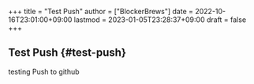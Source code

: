 +++
title = "Test Push"
author = ["BlockerBrews"]
date = 2022-10-16T23:01:00+09:00
lastmod = 2023-01-05T23:28:37+09:00
draft = false
+++

## Test Push {#test-push}

testing Push to github
